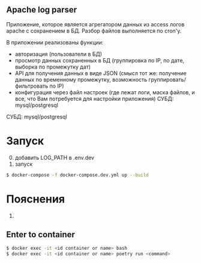 ## Apache log parser
Приложение, которое является агрегатором данных из access логов apache 
с сохранением в БД. Разбор файлов выполняется по cron'у.

В приложении реализованы функции:
- авторизация (пользователи в БД)
- просмотр данных сохраненных в БД (группировка по IP, по дате, выборка по промежутку дат)
- API для получения данных в виде JSON (смысл тот же: получение данных по временному промежутку, возможность 
группировать/фильтровать по IP)
- конфигурация через файл настроек (где лежат логи, маска файлов, и все, что Вам потребуется для настройки приложения)
СУБД: mysql/postgresql

СУБД: mysql/postgresql

# Запуск
0. добавить LOG_PATH в .env.dev
1. запуск
```sh
$ docker-compose -f docker-compose.dev.yml up --build
```


# Пояснения
1. 




## Enter to container
```sh
$ docker exec -it <id container or name> bash
$ docker exec -it <id container or name> poetry run <command>
```
